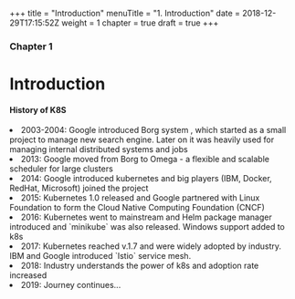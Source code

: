 +++
title = "Introduction"
menuTitle = "1. Introduction"
date = 2018-12-29T17:15:52Z
weight = 1
chapter = true
draft = true
+++
### Chapter 1

# Introduction

[comment]:![k8s](k8s.jpeg?classes=shadow&width=50pc)

#### History of K8S
<div style="float:left">
<li> 2003-2004: Google introduced Borg system , which started as a small project to manage new search engine.
Later on it was heavily used for managing internal distributed systems and jobs

<li> 2013: Google moved from Borg to Omega - a flexible and scalable scheduler for large clusters

<li> 2014: Google introduced kubernetes and big players (IBM, Docker, RedHat, Microsoft) joined the project

<li> 2015: Kubernetes 1.0 released and Google partnered with Linux Foundation to form the Cloud Native Computing Foundation (CNCF)

<li> 2016: Kubernetes went to mainstream and Helm package manager introduced and `minikube` was also released. Windows support added to k8s

<li> 2017: Kubernetes reached v.1.7 and were widely adopted by industry. IBM and Google introduced `Istio` service mesh.

<li> 2018: Industry understands the power of k8s and adoption rate increased

<li> 2019: Journey continues...
</div>
